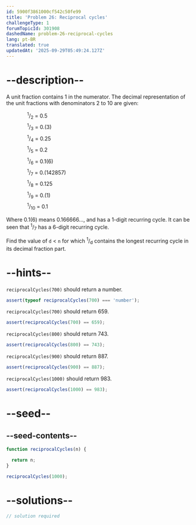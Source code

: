 ```yaml
---
id: 5900f3861000cf542c50fe99
title: 'Problem 26: Reciprocal cycles'
challengeType: 1
forumTopicId: 301908
dashedName: problem-26-reciprocal-cycles
lang: pt-BR
translated: true
updatedAt: '2025-09-29T05:49:24.127Z'
---
```


# --description--

A unit fraction contains 1 in the numerator. The decimal representation of the unit fractions with denominators 2 to 10 are given:

<div style='padding-left: 4em; display: inline-grid; grid-template-rows: auto; row-gap: 7px;'><div><sup>1</sup>/<sub>2</sub> = 0.5</div><div><sup>1</sup>/<sub>3</sub> = 0.(3)</div><div><sup>1</sup>/<sub>4</sub> = 0.25</div><div><sup>1</sup>/<sub>5</sub> = 0.2</div><div><sup>1</sup>/<sub>6</sub> = 0.1(6)</div><div><sup>1</sup>/<sub>7</sub> = 0.(142857)</div><div><sup>1</sup>/<sub>8</sub> = 0.125</div><div><sup>1</sup>/<sub>9</sub> = 0.(1)</div><div><sup>1</sup>/<sub>10</sub> = 0.1</div></div>

Where 0.1(6) means 0.166666..., and has a 1-digit recurring cycle. It can be seen that <sup>1</sup>/<sub>7</sub> has a 6-digit recurring cycle.

Find the value of `d` &lt; `n` for which <sup>1</sup>/<sub>d</sub> contains the longest recurring cycle in its decimal fraction part.

# --hints--

`reciprocalCycles(700)` should return a number.

```js
assert(typeof reciprocalCycles(700) === 'number');
```

`reciprocalCycles(700)` should return 659.

```js
assert(reciprocalCycles(700) == 659);
```

`reciprocalCycles(800)` should return 743.

```js
assert(reciprocalCycles(800) == 743);
```

`reciprocalCycles(900)` should return 887.

```js
assert(reciprocalCycles(900) == 887);
```

`reciprocalCycles(1000)` should return 983.

```js
assert(reciprocalCycles(1000) == 983);
```

# --seed--

## --seed-contents--

```js
function reciprocalCycles(n) {

  return n;
}

reciprocalCycles(1000);
```

# --solutions--

```js
// solution required
```
